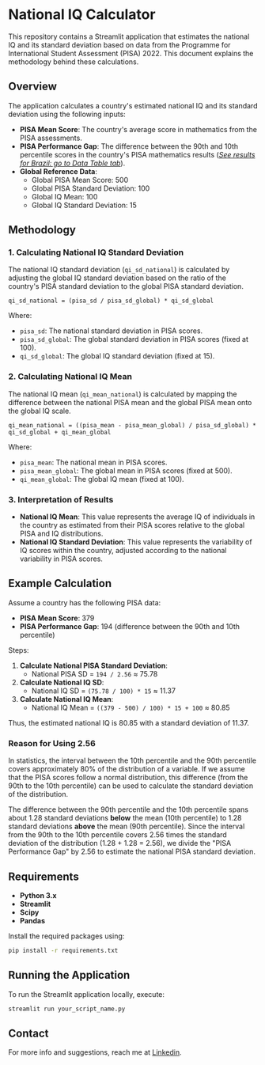 # National IQ Calculator

This repository contains a Streamlit application that estimates the national IQ and its standard deviation based on data from the Programme for International Student Assessment (PISA) 2022. This document explains the methodology behind these calculations.

## Overview

The application calculates a country's estimated national IQ and its standard deviation using the following inputs:
- **PISA Mean Score**: The country's average score in mathematics from the PISA assessments.
- **PISA Performance Gap**: The difference between the 90th and 10th percentile scores in the country's PISA mathematics results ([*See results for Brazil: go to Data Table tab*](https://gpseducation.oecd.org/CountryProfile?plotter=h5&primaryCountry=BRA&treshold=5&topic=PI)).
- **Global Reference Data**:
  - Global PISA Mean Score: 500
  - Global PISA Standard Deviation: 100
  - Global IQ Mean: 100
  - Global IQ Standard Deviation: 15

## Methodology

### 1. Calculating National IQ Standard Deviation

The national IQ standard deviation (`qi_sd_national`) is calculated by adjusting the global IQ standard deviation based on the ratio of the country's PISA standard deviation to the global PISA standard deviation.

`qi_sd_national = (pisa_sd / pisa_sd_global) * qi_sd_global`


Where:
- `pisa_sd`: The national standard deviation in PISA scores.
- `pisa_sd_global`: The global standard deviation in PISA scores (fixed at 100).
- `qi_sd_global`: The global IQ standard deviation (fixed at 15).

### 2. Calculating National IQ Mean

The national IQ mean (`qi_mean_national`) is calculated by mapping the difference between the national PISA mean and the global PISA mean onto the global IQ scale.

`qi_mean_national = ((pisa_mean - pisa_mean_global) / pisa_sd_global) * qi_sd_global + qi_mean_global`

Where:
- `pisa_mean`: The national mean in PISA scores.
- `pisa_mean_global`: The global mean in PISA scores (fixed at 500).
- `qi_mean_global`: The global IQ mean (fixed at 100).

### 3. Interpretation of Results

- **National IQ Mean**: This value represents the average IQ of individuals in the country as estimated from their PISA scores relative to the global PISA and IQ distributions.
- **National IQ Standard Deviation**: This value represents the variability of IQ scores within the country, adjusted according to the national variability in PISA scores.

## Example Calculation

Assume a country has the following PISA data:
- **PISA Mean Score**: 379
- **PISA Performance Gap**: 194 (difference between the 90th and 10th percentile)

Steps:
1. **Calculate National PISA Standard Deviation**:
    - National PISA SD = `194 / 2.56` ≈ 75.78
2. **Calculate National IQ SD**:
    - National IQ SD = `(75.78 / 100) * 15` ≈ 11.37
3. **Calculate National IQ Mean**:
    - National IQ Mean = `((379 - 500) / 100) * 15 + 100` ≈ 80.85

Thus, the estimated national IQ is 80.85 with a standard deviation of 11.37.

### Reason for Using 2.56

In statistics, the interval between the 10th percentile and the 90th percentile covers approximately 80% of the distribution of a variable. If we assume that the PISA scores follow a normal distribution, this difference (from the 90th to the 10th percentile) can be used to calculate the standard deviation of the distribution.

The difference between the 90th percentile and the 10th percentile spans about 1.28 standard deviations **below** the mean (10th percentile) to 1.28 standard deviations **above** the mean (90th percentile). Since the interval from the 90th to the 10th percentile covers 2.56 times the standard deviation of the distribution (1.28 + 1.28 = 2.56), we divide the "PISA Performance Gap" by 2.56 to estimate the national PISA standard deviation.

## Requirements

- **Python 3.x**
- **Streamlit**
- **Scipy**
- **Pandas**

Install the required packages using:

```bash
pip install -r requirements.txt
```

## Running the Application
To run the Streamlit application locally, execute:

```bash
streamlit run your_script_name.py
```

## Contact
For more info and suggestions, reach me at [Linkedin](linkedin.com/in/joaomj).
